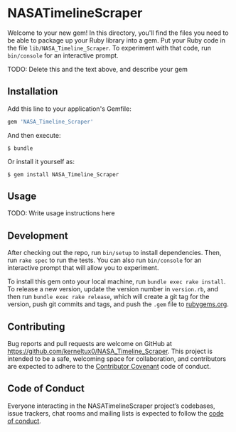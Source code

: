 # NASATimelineScraper

Welcome to your new gem! In this directory, you'll find the files you need to be able to package up your Ruby library into a gem. Put your Ruby code in the file `lib/NASA_Timeline_Scraper`. To experiment with that code, run `bin/console` for an interactive prompt.

TODO: Delete this and the text above, and describe your gem

## Installation

Add this line to your application's Gemfile:

```ruby
gem 'NASA_Timeline_Scraper'
```

And then execute:

    $ bundle

Or install it yourself as:

    $ gem install NASA_Timeline_Scraper

## Usage

TODO: Write usage instructions here

## Development

After checking out the repo, run `bin/setup` to install dependencies. Then, run `rake spec` to run the tests. You can also run `bin/console` for an interactive prompt that will allow you to experiment.

To install this gem onto your local machine, run `bundle exec rake install`. To release a new version, update the version number in `version.rb`, and then run `bundle exec rake release`, which will create a git tag for the version, push git commits and tags, and push the `.gem` file to [rubygems.org](https://rubygems.org).

## Contributing

Bug reports and pull requests are welcome on GitHub at https://github.com/kerneltux0/NASA_Timeline_Scraper. This project is intended to be a safe, welcoming space for collaboration, and contributors are expected to adhere to the [Contributor Covenant](http://contributor-covenant.org) code of conduct.

## Code of Conduct

Everyone interacting in the NASATimelineScraper project’s codebases, issue trackers, chat rooms and mailing lists is expected to follow the [code of conduct](https://github.com/kerneltux0/NASA_Timeline_Scraper/blob/master/CODE_OF_CONDUCT.md).

